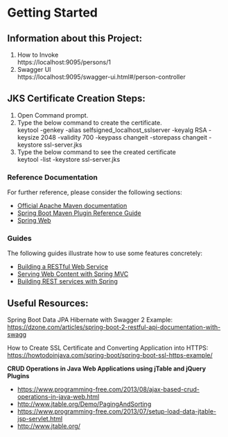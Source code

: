 # Getting Started

Information about this Project:
------------------------------
1. How to Invoke  
https://localhost:9095/persons/1  
2. Swagger UI  
https://localhost:9095/swagger-ui.html#/person-controller

JKS Certificate Creation Steps:
------------------------------
1. Open Command prompt.  
2. Type the below command to create the certificate.  
keytool -genkey -alias selfsigned_localhost_sslserver -keyalg RSA -keysize 2048 -validity 700 -keypass changeit -storepass changeit -keystore ssl-server.jks      
3. Type the below command to see the created certificate  
keytool -list -keystore ssl-server.jks  


### Reference Documentation
For further reference, please consider the following sections:

* [Official Apache Maven documentation](https://maven.apache.org/guides/index.html)
* [Spring Boot Maven Plugin Reference Guide](https://docs.spring.io/spring-boot/docs/2.2.0.RELEASE/maven-plugin/)
* [Spring Web](https://docs.spring.io/spring-boot/docs/2.2.0.RELEASE/reference/htmlsingle/#boot-features-developing-web-applications)

### Guides
The following guides illustrate how to use some features concretely:

* [Building a RESTful Web Service](https://spring.io/guides/gs/rest-service/)
* [Serving Web Content with Spring MVC](https://spring.io/guides/gs/serving-web-content/)
* [Building REST services with Spring](https://spring.io/guides/tutorials/bookmarks/)

Useful Resources:
-----------------
Spring Boot Data JPA Hibernate with Swagger 2 Example:  
https://dzone.com/articles/spring-boot-2-restful-api-documentation-with-swagg  
  
How to Create SSL Certificate and Converting Application into HTTPS:  
https://howtodoinjava.com/spring-boot/spring-boot-ssl-https-example/  

**CRUD Operations in Java Web Applications using jTable and jQuery Plugins**  
- https://www.programming-free.com/2013/08/ajax-based-crud-operations-in-java-web.html  
- http://www.jtable.org/Demo/PagingAndSorting  
- https://www.programming-free.com/2013/07/setup-load-data-jtable-jsp-servlet.html  
- http://www.jtable.org/  


  



